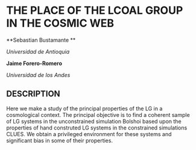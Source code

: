 THE PLACE OF THE LCOAL GROUP IN THE COSMIC WEB
==============================================

**Sebastian Bustamante **

*Universidad de Antioquia*


**Jaime Forero-Romero**

*Universidad de los Andes*


DESCRIPTION
-----------------------------------------------------------------------------------------
Here we make a study of the principal properties of the LG in a cosmological context. The 
principal objective is to find a coherent sample of LG systems in the unconstrained 
simulation Bolshoi based upon the properties of hand construted LG systems in the 
constrained simulations CLUES. We obtain a privileged environment for these systems and 
significant bias in some of their properties.